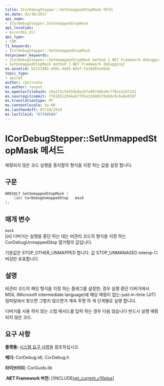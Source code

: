 ```yaml
---
title: ICorDebugStepper::SetUnmappedStopMask 메서드
ms.date: 03/30/2017
api_name:
- ICorDebugStepper.SetUnmappedStopMask
api_location:
- mscordbi.dll
api_type:
- COM
f1_keywords:
- ICorDebugStepper::SetUnmappedStopMask
helpviewer_keywords:
- ICorDebugStepper::SetUnmappedStopMask method [.NET Framework debugging]
- SetUnmappedStopMask method [.NET Framework debugging]
ms.assetid: b1211981-e90c-4e05-8def-fa18d85ad9ab
topic_type:
- apiref
author: rpetrusha
ms.author: ronpet
ms.openlocfilehash: c0a273c54559e8e297e09740ba9c770ce12d72d1
ms.sourcegitcommit: 7f616512044ab7795e32806578e8dc0c6a0e038f
ms.translationtype: MT
ms.contentlocale: ko-KR
ms.lasthandoff: 07/10/2019
ms.locfileid: "67760589"
---
```

# <a name="icordebugsteppersetunmappedstopmask-method"></a>ICorDebugStepper::SetUnmappedStopMask 메서드
매핑되지 않은 코드 실행을 중지할의 형식을 지정 하는 값을 설정 합니다.  
  
## <a name="syntax"></a>구문  
  
```cpp  
HRESULT SetUnmappedStopMask (  
    [in] CorDebugUnmappedStop   mask  
);  
```  
  
## <a name="parameters"></a>매개 변수  
 `mask`  
 [in] 디버거는 실행을 중단 하는 데는 비관리 코드의 형식을 지정 하는 CorDebugUnmappedStop 열거형의 값입니다.  
  
 기본값은 STOP_OTHER_UNMAPPED 합니다. 값 STOP_UNMANAGED interop 디버깅만 유효합니다.  
  
## <a name="remarks"></a>설명  
 비관리 코드의 해당 형식을 지정 하는 플래그를 설정한; 경우 실행 중단 디버거에서 MSIL (Microsoft intermediate language)에 해당 매핑이 없는-just-in-time (JIT) 컴파일에서 찾으면 그렇지 않으면가 계속 투명 하 게 단계별로 실행 합니다.  
  
 디버거를 사용 하지 않는 스텝 메서드를 입력 하는 경우 다음 않습니다 반드시 실행 매핑되지 않은 코드.  
  
## <a name="requirements"></a>요구 사항  
 **플랫폼:** [시스템 요구 사항](../../../../docs/framework/get-started/system-requirements.md)을 참조하십시오.  
  
 **헤더:** CorDebug.idl, CorDebug.h  
  
 **라이브러리:** CorGuids.lib  
  
 **.NET Framework 버전:** [!INCLUDE[net_current_v10plus](../../../../includes/net-current-v10plus-md.md)]
